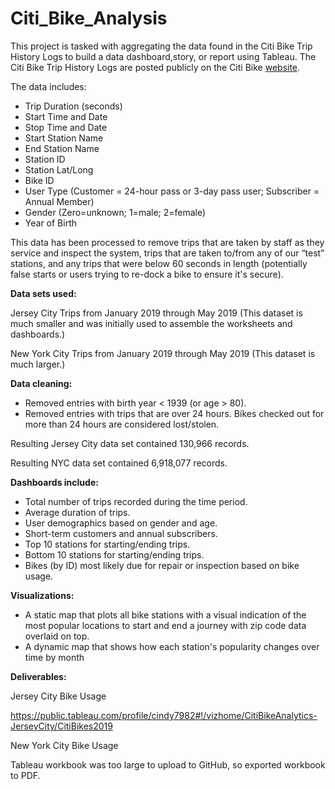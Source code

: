 # Citi_Bike_Analysis

This project is tasked with aggregating the data found in the Citi Bike Trip History Logs to build a data dashboard,story, or report using Tableau. The Citi Bike Trip History Logs are posted publicly on the Citi Bike <a href="https://www.citibikenyc.com/system-data">website</a>.

The data includes:

<ul>
  <li>Trip Duration (seconds)</li>
  <li>Start Time and Date</li>
  <li>Stop Time and Date</li>
  <li>Start Station Name</li>
  <li>End Station Name</li>
  <li>Station ID</li>
  <li>Station Lat/Long</li>
  <li>Bike ID</li>
  <li>User Type (Customer = 24-hour pass or 3-day pass user; Subscriber = Annual Member)</li>
  <li>Gender (Zero=unknown; 1=male; 2=female)</li>
  <li>Year of Birth</li>
</ul>

This data has been processed to remove trips that are taken by staff as they service and inspect the system, trips that are taken to/from any of our “test” stations, and any trips that were below 60 seconds in length (potentially false starts or users trying to re-dock a bike to ensure it's secure).

<b>Data sets used:</b>

Jersey City Trips from January 2019 through May 2019 (This dataset is much smaller and was initially used to assemble the worksheets and dashboards.)

New York City Trips from January 2019 through May 2019 (This dataset is much larger.)

<b>Data cleaning:</b>

<ul>
<li>Removed entries with birth year < 1939 (or age > 80).</li>
<li>Removed entries with trips that are over 24 hours. Bikes checked out for more than 24 hours are considered lost/stolen.
</ul>

Resulting Jersey City data set contained 130,966 records.

Resulting NYC data set contained 6,918,077 records.

<b>Dashboards include:</b>

<ul>
<li>Total number of trips recorded during the time period.</li>
<li>Average duration of trips.</li>
<li>User demographics based on gender and age.</li>
<li>Short-term customers and annual subscribers.</li>
<li>Top 10 stations for starting/ending trips.</li>
<li>Bottom 10 stations for starting/ending trips.</li>
<li>Bikes (by ID) most likely due for repair or inspection based on bike usage. </li>
</ul>

<b>Visualizations:</b>

<ul>
<li>A static map that plots all bike stations with a visual indication of the most popular locations to start and end a journey with zip code data overlaid on top.</li>
<li>A dynamic map that shows how each station's popularity changes over time by month</li>
</ul>

<b>Deliverables:</b>

Jersey City Bike Usage

https://public.tableau.com/profile/cindy7982#!/vizhome/CitiBikeAnalytics-JerseyCity/CitiBikes2019

New York City Bike Usage

Tableau workbook was too large to upload to GitHub, so exported workbook to PDF.
